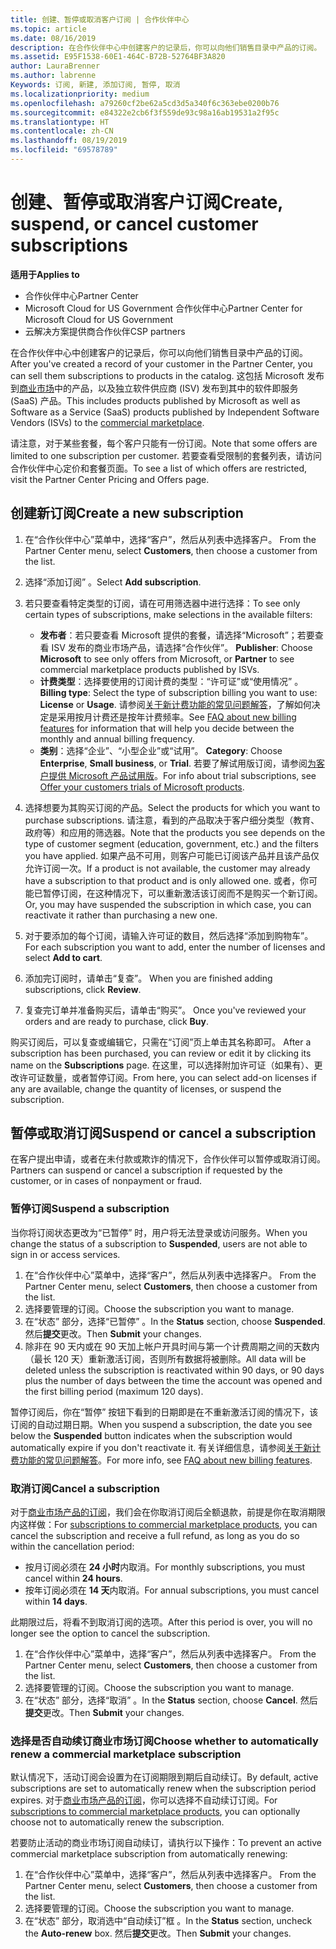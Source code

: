 ```yaml
---
title: 创建、暂停或取消客户订阅 | 合作伙伴中心
ms.topic: article
ms.date: 08/16/2019
description: 在合作伙伴中心中创建客户的记录后，你可以向他们销售目录中产品的订阅。
ms.assetid: E95F1538-60E1-464C-B72B-52764BF3A820
author: LauraBrenner
ms.author: labrenne
Keywords: 订阅, 新建, 添加订阅, 暂停, 取消
ms.localizationpriority: medium
ms.openlocfilehash: a79260cf2be62a5cd3d5a340f6c363ebe0200b76
ms.sourcegitcommit: e84322e2cb6f3f559de93c98a16ab19531a2f95c
ms.translationtype: HT
ms.contentlocale: zh-CN
ms.lasthandoff: 08/19/2019
ms.locfileid: "69578789"
---
```

# <a name="create-suspend-or-cancel-customer-subscriptions"></a><span data-ttu-id="c952c-104">创建、暂停或取消客户订阅</span><span class="sxs-lookup"><span data-stu-id="c952c-104">Create, suspend, or cancel customer subscriptions</span></span>

<span data-ttu-id="c952c-105">**适用于**</span><span class="sxs-lookup"><span data-stu-id="c952c-105">**Applies to**</span></span>

-  <span data-ttu-id="c952c-106">合作伙伴中心</span><span class="sxs-lookup"><span data-stu-id="c952c-106">Partner Center</span></span>
-  <span data-ttu-id="c952c-107">Microsoft Cloud for US Government 合作伙伴中心</span><span class="sxs-lookup"><span data-stu-id="c952c-107">Partner Center for Microsoft Cloud for US Government</span></span>
-  <span data-ttu-id="c952c-108">云解决方案提供商合作伙伴</span><span class="sxs-lookup"><span data-stu-id="c952c-108">CSP partners</span></span>

<span data-ttu-id="c952c-109">在合作伙伴中心中创建客户的记录后，你可以向他们销售目录中产品的订阅。</span><span class="sxs-lookup"><span data-stu-id="c952c-109">After you've created a record of your customer in the Partner Center, you can sell them subscriptions to products in the catalog.</span></span> <span data-ttu-id="c952c-110">这包括 Microsoft 发布到[商业市场](https://azuremarketplace.microsoft.com/marketplace)中的产品，以及独立软件供应商 (ISV) 发布到其中的软件即服务 (SaaS) 产品。</span><span class="sxs-lookup"><span data-stu-id="c952c-110">This includes products published by Microsoft as well as Software as a Service (SaaS) products published by Independent Software Vendors (ISVs) to the [commercial marketplace](https://azuremarketplace.microsoft.com/marketplace).</span></span> 

<span data-ttu-id="c952c-111">请注意，对于某些套餐，每个客户只能有一份订阅。</span><span class="sxs-lookup"><span data-stu-id="c952c-111">Note that some offers are limited to one subscription per customer.</span></span> <span data-ttu-id="c952c-112">若要查看受限制的套餐列表，请访问合作伙伴中心定价和套餐页面。</span><span class="sxs-lookup"><span data-stu-id="c952c-112">To see a list of which offers are restricted, visit the Partner Center Pricing and Offers page.</span></span> 


## <a name="create-a-new-subscription"></a><span data-ttu-id="c952c-113">创建新订阅</span><span class="sxs-lookup"><span data-stu-id="c952c-113">Create a new subscription</span></span>

1. <span data-ttu-id="c952c-114">在“合作伙伴中心”菜单中，选择“客户”，然后从列表中选择客户。 </span><span class="sxs-lookup"><span data-stu-id="c952c-114">From the Partner Center menu, select **Customers**, then choose a customer from the list.</span></span>

2. <span data-ttu-id="c952c-115">选择“添加订阅”  。</span><span class="sxs-lookup"><span data-stu-id="c952c-115">Select **Add subscription**.</span></span>

3. <span data-ttu-id="c952c-116">若只要查看特定类型的订阅，请在可用筛选器中进行选择：</span><span class="sxs-lookup"><span data-stu-id="c952c-116">To see only certain types of subscriptions, make selections in the available filters:</span></span>
   - <span data-ttu-id="c952c-117">**发布者**：若只要查看 Microsoft 提供的套餐，请选择“Microsoft”；若要查看 ISV 发布的商业市场产品，请选择“合作伙伴”。  </span><span class="sxs-lookup"><span data-stu-id="c952c-117">**Publisher**: Choose **Microsoft** to see only offers from Microsoft, or **Partner** to see commercial marketplace products published by ISVs.</span></span>
   - <span data-ttu-id="c952c-118">**计费类型**：选择要使用的订阅计费的类型：“许可证”或“使用情况”   。</span><span class="sxs-lookup"><span data-stu-id="c952c-118">**Billing type**: Select the type of subscription billing you want to use: **License** or **Usage**.</span></span> <span data-ttu-id="c952c-119">请参阅[关于新计费功能的常见问题解答](faq-about-new-billing-features.md)，了解如何决定是采用按月计费还是按年计费频率。</span><span class="sxs-lookup"><span data-stu-id="c952c-119">See [FAQ about new billing features](faq-about-new-billing-features.md) for information that will help you decide between the monthly and annual billing frequency.</span></span>
   - <span data-ttu-id="c952c-120">**类别**：选择“企业”、“小型企业”或“试用”。   </span><span class="sxs-lookup"><span data-stu-id="c952c-120">**Category**: Choose **Enterprise**, **Small business**, or **Trial**.</span></span> <span data-ttu-id="c952c-121">若要了解试用版订阅，请参阅[为客户提供 Microsoft 产品试用版](offer-your-customers-trials-of-microsoft-products.md)。</span><span class="sxs-lookup"><span data-stu-id="c952c-121">For info about trial subscriptions, see [Offer your customers trials of Microsoft products](offer-your-customers-trials-of-microsoft-products.md).</span></span>

4. <span data-ttu-id="c952c-122">选择想要为其购买订阅的产品。</span><span class="sxs-lookup"><span data-stu-id="c952c-122">Select the products for which you want to purchase subscriptions.</span></span> <span data-ttu-id="c952c-123">请注意，看到的产品取决于客户细分类型（教育、政府等）和应用的筛选器。</span><span class="sxs-lookup"><span data-stu-id="c952c-123">Note that the products you see depends on the type of customer segment (education, government, etc.) and the filters you have applied.</span></span> <span data-ttu-id="c952c-124">如果产品不可用，则客户可能已订阅该产品并且该产品仅允许订阅一次。</span><span class="sxs-lookup"><span data-stu-id="c952c-124">If a product is not available, the customer may already have a subscription to that product and is only allowed one.</span></span> <span data-ttu-id="c952c-125">或者，你可能已暂停订阅，在这种情况下，可以重新激活该订阅而不是购买一个新订阅。</span><span class="sxs-lookup"><span data-stu-id="c952c-125">Or, you may have suspended the subscription in which case, you can reactivate it rather than purchasing a new one.</span></span>

5. <span data-ttu-id="c952c-126">对于要添加的每个订阅，请输入许可证的数目，然后选择“添加到购物车”。 </span><span class="sxs-lookup"><span data-stu-id="c952c-126">For each subscription you want to add, enter the number of licenses and select **Add to cart**.</span></span>

6. <span data-ttu-id="c952c-127">添加完订阅时，请单击“复查”。 </span><span class="sxs-lookup"><span data-stu-id="c952c-127">When you are finished adding subscriptions, click **Review**.</span></span>

7. <span data-ttu-id="c952c-128">复查完订单并准备购买后，请单击“购买”。 </span><span class="sxs-lookup"><span data-stu-id="c952c-128">Once you've reviewed your orders and are ready to purchase, click **Buy**.</span></span>

<span data-ttu-id="c952c-129">购买订阅后，可以复查或编辑它，只需在“订阅”页上单击其名称即可。 </span><span class="sxs-lookup"><span data-stu-id="c952c-129">After a subscription has been purchased, you can review or edit it by clicking its name on the **Subscriptions** page.</span></span> <span data-ttu-id="c952c-130">在这里，可以选择附加许可证（如果有）、更改许可证数量，或者暂停订阅。</span><span class="sxs-lookup"><span data-stu-id="c952c-130">From here, you can select add-on licenses if any are available, change the quantity of licenses, or suspend the subscription.</span></span>


## <a name="suspend-or-cancel-a-subscription"></a><span data-ttu-id="c952c-131">暂停或取消订阅</span><span class="sxs-lookup"><span data-stu-id="c952c-131">Suspend or cancel a subscription</span></span>

<span data-ttu-id="c952c-132">在客户提出申请，或者在未付款或欺诈的情况下，合作伙伴可以暂停或取消订阅。</span><span class="sxs-lookup"><span data-stu-id="c952c-132">Partners can suspend or cancel a subscription if requested by the customer, or in cases of nonpayment or fraud.</span></span>

### <a name="suspend-a-subscription"></a><span data-ttu-id="c952c-133">暂停订阅</span><span class="sxs-lookup"><span data-stu-id="c952c-133">Suspend a subscription</span></span>

<span data-ttu-id="c952c-134">当你将订阅状态更改为“已暂停”  时，用户将无法登录或访问服务。</span><span class="sxs-lookup"><span data-stu-id="c952c-134">When you change the status of a subscription to **Suspended**, users are not able to sign in or access services.</span></span>

1.  <span data-ttu-id="c952c-135">在“合作伙伴中心”菜单中，选择“客户”，然后从列表中选择客户。 </span><span class="sxs-lookup"><span data-stu-id="c952c-135">From the Partner Center menu, select **Customers**, then choose a customer from the list.</span></span>
2.  <span data-ttu-id="c952c-136">选择要管理的订阅。</span><span class="sxs-lookup"><span data-stu-id="c952c-136">Choose the subscription you want to manage.</span></span>
3.  <span data-ttu-id="c952c-137">在“状态”  部分，选择“已暂停”  。</span><span class="sxs-lookup"><span data-stu-id="c952c-137">In the **Status** section, choose **Suspended**.</span></span> <span data-ttu-id="c952c-138">然后**提交**更改。</span><span class="sxs-lookup"><span data-stu-id="c952c-138">Then **Submit** your changes.</span></span>
4.  <span data-ttu-id="c952c-139">除非在 90 天内或在 90 天加上帐户开具时间与第一个计费周期之间的天数内（最长 120 天）重新激活订阅，否则所有数据将被删除。</span><span class="sxs-lookup"><span data-stu-id="c952c-139">All data will be deleted unless the subscription is reactivated within 90 days, or 90 days plus the number of days between the time the account was opened and the first billing period (maximum 120 days).</span></span>

<span data-ttu-id="c952c-140">暂停订阅后，你在“暂停”  按钮下看到的日期即是在不重新激活订阅的情况下，该订阅的自动过期日期。</span><span class="sxs-lookup"><span data-stu-id="c952c-140">When you suspend a subscription, the date you see below the **Suspended** button indicates when the subscription would automatically expire if you don't reactivate it.</span></span> <span data-ttu-id="c952c-141">有关详细信息，请参阅[关于新计费功能的常见问题解答](faq-about-new-billing-features.md)。</span><span class="sxs-lookup"><span data-stu-id="c952c-141">For more info, see [FAQ about new billing features](faq-about-new-billing-features.md).</span></span>

### <a name="cancel-a-subscription"></a><span data-ttu-id="c952c-142">取消订阅</span><span class="sxs-lookup"><span data-stu-id="c952c-142">Cancel a subscription</span></span>

<span data-ttu-id="c952c-143">对于[商业市场产品的订阅](sell-marketplace-products.md)，我们会在你取消订阅后全额退款，前提是你在取消期限内这样做：</span><span class="sxs-lookup"><span data-stu-id="c952c-143">For [subscriptions to commercial marketplace products](sell-marketplace-products.md), you can cancel the subscription and receive a full refund, as long as you do so within the cancellation period:</span></span> 

- <span data-ttu-id="c952c-144">按月订阅必须在 **24 小时**内取消。</span><span class="sxs-lookup"><span data-stu-id="c952c-144">For monthly subscriptions, you must cancel within **24 hours**.</span></span>
- <span data-ttu-id="c952c-145">按年订阅必须在 **14 天**内取消。</span><span class="sxs-lookup"><span data-stu-id="c952c-145">For annual subscriptions, you must cancel within **14 days**.</span></span>

<span data-ttu-id="c952c-146">此期限过后，将看不到取消订阅的选项。</span><span class="sxs-lookup"><span data-stu-id="c952c-146">After this period is over, you will no longer see the option to cancel the subscription.</span></span>

1.  <span data-ttu-id="c952c-147">在“合作伙伴中心”菜单中，选择“客户”，然后从列表中选择客户。 </span><span class="sxs-lookup"><span data-stu-id="c952c-147">From the Partner Center menu, select **Customers**, then choose a customer from the list.</span></span>
2.  <span data-ttu-id="c952c-148">选择要管理的订阅。</span><span class="sxs-lookup"><span data-stu-id="c952c-148">Choose the subscription you want to manage.</span></span>
3.  <span data-ttu-id="c952c-149">在“状态”  部分，选择“取消”  。</span><span class="sxs-lookup"><span data-stu-id="c952c-149">In the **Status** section, choose **Cancel**.</span></span> <span data-ttu-id="c952c-150">然后**提交**更改。</span><span class="sxs-lookup"><span data-stu-id="c952c-150">Then **Submit** your changes.</span></span>

### <a name="choose-whether-to-automatically-renew-a-commercial-marketplace-subscription"></a><span data-ttu-id="c952c-151">选择是否自动续订商业市场订阅</span><span class="sxs-lookup"><span data-stu-id="c952c-151">Choose whether to automatically renew a commercial marketplace subscription</span></span>

<span data-ttu-id="c952c-152">默认情况下，活动订阅会设置为在订阅期限到期后自动续订。</span><span class="sxs-lookup"><span data-stu-id="c952c-152">By default, active subscriptions are set to automatically renew when the subscription period expires.</span></span> <span data-ttu-id="c952c-153">对于[商业市场产品的订阅](sell-marketplace-products.md)，你可以选择不自动续订订阅。</span><span class="sxs-lookup"><span data-stu-id="c952c-153">For [subscriptions to commercial marketplace products](sell-marketplace-products.md), you can optionally choose not to automatically renew the subscription.</span></span>

<span data-ttu-id="c952c-154">若要防止活动的商业市场订阅自动续订，请执行以下操作：</span><span class="sxs-lookup"><span data-stu-id="c952c-154">To prevent an active commercial marketplace subscription from automatically renewing:</span></span>

1.  <span data-ttu-id="c952c-155">在“合作伙伴中心”菜单中，选择“客户”，然后从列表中选择客户。 </span><span class="sxs-lookup"><span data-stu-id="c952c-155">From the Partner Center menu, select **Customers**, then choose a customer from the list.</span></span>
2.  <span data-ttu-id="c952c-156">选择要管理的订阅。</span><span class="sxs-lookup"><span data-stu-id="c952c-156">Choose the subscription you want to manage.</span></span>
3.  <span data-ttu-id="c952c-157">在“状态”  部分，取消选中“自动续订”框  。</span><span class="sxs-lookup"><span data-stu-id="c952c-157">In the **Status** section, uncheck the **Auto-renew** box.</span></span> <span data-ttu-id="c952c-158">然后**提交**更改。</span><span class="sxs-lookup"><span data-stu-id="c952c-158">Then **Submit** your changes.</span></span>


 




